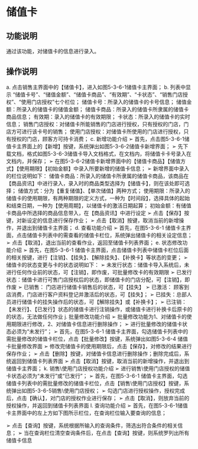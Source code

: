 # 储值卡

## 功能说明

通过该功能，对储值卡的信息进行录入。

## 操作说明
a.	点击销售主界面中的【储值卡】，进入如图5-3-6-1储值卡主界面；
b.	列表中显示 “储值卡号”、“储值金额”、“储值卡商品”、“有效期”、“卡状态”、“销售门店授权”、“使用门店授权”七个栏位；
 	储值卡号：所录入的储值卡的卡号信息；
 	储值金额：所录入的储值卡的储值金额；
 	储值卡商品：所录入的储值卡所隶属的储值卡商品信息；
 	有效期：录入的储值卡的有效期限；
 	卡状态：所录入的储值卡的实时信息；
 	销售门店授权：对储值卡所能销售的门店进行授权，只有授权的门店，门店方可进行该卡号的销售；
 	使用门店授权：对储值卡所使用的门店进行授权，只有授权的门店，顾客方可持卡消费；
c.	新增功能介绍
➢	首先，点击图5-3-6-1储值卡主界面上的【新增】按键，系统弹出如图5-3-6-2储值卡新增界面；
➢	先下载文档，格式如图5-3-6-3储值卡导入文档格式，在文档内，将储值卡卡号录入在文档内，并保存；
➢	在图5-3-6-2储值卡新增界面中的【储值卡商品】【储值方式】【使用期限】【初始金额】中录入所要新增的储值卡信息；
➢	新增界面中录入的栏位说明如下：
 	储值卡商品：所录入的储值卡所隶属的储值卡商品，该商品在【商品资讯】中进行录入，录入时的商品类型选择为【储值卡】，则在该处即可选择；
 	储值方式：分为【重复储值】、【单次储值】两种方式；
 	使用期限：所录入的储值卡的使用期限，有两种期限的定义方式，一种为【时间段】，选择具体的起始和结束日期，一种为【使用周期】，以储值卡的激活日期起算；
 	初始金额：有储值卡商品中所选择的商品信息带入，在【商品资讯】中进行设定
➢	点击【保存】按键，对新设定的信息进行保存作业；
➢	点击【取消】按键，取消当前的新增操作，并退出到储值卡主界面；
d.	查看功能介绍
➢	首先，在图5-3-6-1 储值卡主界面，点击储值卡列表中的需查看的储值卡栏位，系统弹出储值卡的相关设定信息；
➢	点击【取消】，退出当前的查看作业，返回至储值卡列表界面；
e.	状态修改功能介绍
➢	首先，在图5-3-6-1 储值卡主界面，点击储值卡列表中储值卡栏位后面的相关按键，进行【注销】、【挂失】、【解除挂失】、【补换卡】等状态的变更；
➢	储值卡的状态变更与卡的状态说明如下：
➢	未发行状态：储值卡导入系统后，未进行任何作业前的状态，可【注销】，即作废，可批量修改卡的有效期限
➢	 已发行状态：储值卡进行可售门店授权后的状态，即储值卡的门店分配，可【注销】，即作废
➢	 已销售：	门店进行储值卡销售后的状态，可【挂失】
➢	 已激活：	顾客到店消费，门店进行客户资料登记并激活后的状态，可【挂失】；
➢	已挂失：总部人员进行储值卡的挂失操作后的状态，可【解除挂失】或【补换卡】；
➢	已注销：【未发行】、【已发行】状态的储值卡进行注销操作，或储值卡进行补换卡后原卡的的状态，无法做任何作业
j.	批量修改功能介绍
➢	批量修改功能为1、对储值卡的使用期限进行修改，2、对储值卡信息进行删除操作；
➢	进行批量修改的储值卡状态必须为“未发行”；
➢	首先，在图5-3-6-1 储值卡主界面，勾选储值卡列表中的需批量修改的储值卡栏位，点击【批量修改】按键，系统弹出如图5-3-6-4 储值卡批量修改界面
➢	修改完储值卡的使用期限后，点击【保存】，对修改的结果进行保存作业；
➢	点击【删除】按键，对储值卡信息进行删除操作；删除完成后，系统返回到储值卡列表界面
➢	点击【取消】按键，取消当前的新增操作，并退出到储值卡主界面；
k.	销售\使用门店授权功能介绍
➢	进行销售\使用门店授权的储值卡状态必须为“未发行”或“已发行”；
➢	首先，在图5-3-6-1 储值卡主界面，勾选储值卡列表中的需批量修改的储值卡栏位，点击【销售\使用门店授权】按键，系统弹出如图5-3-6-5销售\使用门店授权；
➢	勾选门店进行授权操作，授权完成后，点击【确认】，对门店的授权作业进行保存；
➢	点击【取消】，则放弃当前的授权操作，并返回到储值卡列表界面
l.	查询功能介绍
➢	首先，在图5-3-6-1储值卡主界面中的左上方如下图所示栏位，在查询栏位输入要查询的信息；
 
➢	点击【查询】按键，系统根据所输入的查询条件，筛选出符合条件的相关信息； 
➢	当在查询栏位清空查询条件后，在点击【查询】按键，则系统罗列出所有储值卡信息
